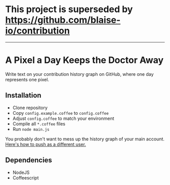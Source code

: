 # This project is superseded by https://github.com/blaise-io/contribution

---

# A Pixel a Day Keeps the Doctor Away

Write text on your contribution history graph on GitHub, where one day
represents one pixel.

## Installation

 - Clone repository
 - Copy `config.example.coffee` to `config.coffee`
 - Adjust `config.coffee` to match your environment
 - Compile all `*.coffee` files
 - Run `node main.js`

You probably don't want to mess up the history graph of your main account.<br>
[Here's how to push as a different user.][2]

## Dependencies

 - NodeJS
 - Coffeescript

[1]: https://github.com/a-pixel-a-day-keeps-the-doctor-away
[2]: https://gist.github.com/jexchan/2351996
